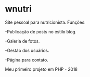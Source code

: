 # wnutri
Site pessoal para nutricionista.
Funções:

-Publicação de posts no estilo blog.

-Galeria de fotos.

-Gestão dos usuários.

-Página para contato.

Meu primeiro projeto em PHP - 2018
